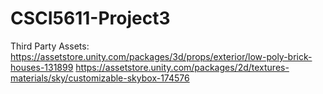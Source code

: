 # CSCI5611-Project3

Third Party Assets: 
https://assetstore.unity.com/packages/3d/props/exterior/low-poly-brick-houses-131899 
https://assetstore.unity.com/packages/2d/textures-materials/sky/customizable-skybox-174576